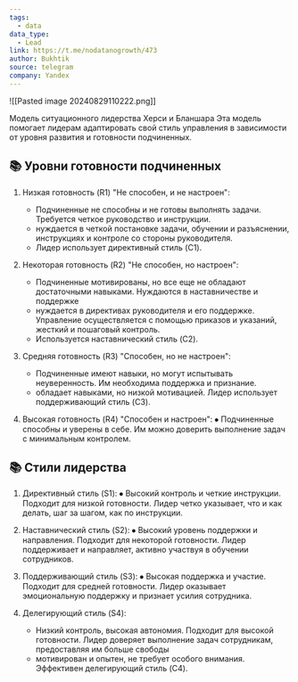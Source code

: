 ```yaml
---
tags:
  - data
data_type:
  - Lead
link: https://t.me/nodatanogrowth/473
author: Bukhtik
source: telegram
company: Yandex
---
```

![[Pasted image 20240829110222.png]]

Модель ситуационного лидерства Херси и Бланшара
Эта модель помогает лидерам адаптировать свой стиль управления в зависимости от уровня развития и готовности подчиненных.
## 📚 Уровни готовности подчиненных

1. Низкая готовность (R1) "Не способен, и не настроен":
	- Подчиненные не способны и не готовы выполнять задачи. Требуется четкое руководство и инструкции.
	- нуждается в четкой постановке задачи, обучении и разъяснении, инструкциях и контроле со стороны руководителя. 
	- Лидер использует директивный стиль (C1).

2. Некоторая готовность (R2) "Не способен, но настроен":
   - Подчиненные мотивированы, но все еще не обладают достаточными навыками. Нуждаются в наставничестве и поддержке
   - нуждается в директивах руководителя и его поддержке. Управление осуществляется с помощью приказов и указаний, жесткий и пошаговый контроль.
   - Используется наставнический стиль (C2).

3. Средняя готовность (R3) "Способен, но не настроен":
   - Подчиненные имеют навыки, но могут испытывать неуверенность. Им необходима поддержка и признание.
   - обладает навыками, но низкой мотивацией. Лидер использует поддерживающий стиль (C3).

4. Высокая готовность (R4) "Способен и настроен":
   ⦁ Подчиненные способны и уверены в себе. Им можно доверить выполнение задач с минимальным контролем.

## 📚 Стили лидерства

1. Директивный стиль (S1):
   ⦁ Высокий контроль и четкие инструкции. Подходит для низкой готовности. Лидер четко указывает, что и как делать, шаг за шагом, как по инструкции.

2. Наставнический стиль (S2):
   ⦁ Высокий уровень поддержки и направления. Подходит для некоторой готовности. Лидер поддерживает и направляет, активно участвуя в обучении сотрудников.

3. Поддерживающий стиль (S3):
   ⦁ Высокая поддержка и участие. Подходит для средней готовности. Лидер оказывает эмоциональную поддержку и признает усилия сотрудника.

4. Делегирующий стиль (S4):
   - Низкий контроль, высокая автономия. Подходит для высокой готовности. Лидер доверяет выполнение задач сотрудникам, предоставляя им больше свободы
   - мотивирован и опытен, не требует особого внимания. Эффективен делегирующий стиль (C4).





